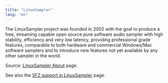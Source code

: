 ```yaml
---
title: "LinuxSampler"
lang: "en"
---
```

The LinuxSampler project was founded in 2002 with the goal to produce a free,
streaming capable open source pure software audio sampler with high stability,
efficiency and very low latency, providing professional grade features,
comparable to both hardware and commercial Windows/Mac software samplers and to
introduce new features not yet available by any other sampler in the world.

Source: [LinuxSampler About](http://linuxsampler.org/about.html) page.

See also the [SFZ support in LinuxSampler](http://linuxsampler.org/sfz/) page.

